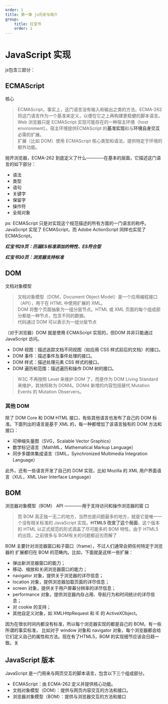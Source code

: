 ```yaml
---
order: 1
title: 第一章 js历史与简介
group:
    title: 红宝书
    order: 1
---
```


# JavaScript 实现
js包含三部分：

## ECMAScript
核心
>ECMAScript，事实上，这门语言没有输入和输出之类的方法。ECMA-262 将这门语言作为一个基准来定义，以便在它之上再构建更稳健的脚本语言。
Web 浏览器只是 ECMAScript 实现可能存在的一种宿主环境（host environment）。宿主环境提供ECMAScript 的**基准实现**和与**环境自身交互**必需的扩展。  
扩展（比如 DOM）使用 ECMAScript 核心类型和语法，提供特定于环境的额外功能。

抛开浏览器，ECMA-262 到底定义了什么————在基本的层面，它描述这门语言的如下部分：  

* 语法
* 类型
* 语句
* 关键字
* 保留字
* 操作符
* 全局对象

*ps:* ECMAScript 只是对实现这个规范描述的所有方面的一门语言的称呼。JavaScript 实现了
ECMAScript，而 Adobe ActionScript 同样也实现了 ECMAScript。

***红宝书29页：历届ES标准添加的特性、ES符合型***  

***红宝书30页：浏览器支持标准***

## DOM
文档对象模型

>文档对象模型（DOM，Document Object Model）是一个应用编程接口（API），用于在 HTML 中使用扩展的 XML。  
DOM 将整个页面抽象为一组分层节点。HTML 或 XML 页面的每个组成部分都是一种节点，包含不同的数据。  
代码通过 DOM 可以表示为一组分层节点

（对于浏览器）DOM 就是使用 ECMAScript 实现的，但DOM 并非只能通过 JavaScript 访问。  

* DOM 视图：描述追踪文档不同视图（如应用 CSS 样式前后的文档）的接口。
* DOM 事件：描述事件及事件处理的接口。
* DOM 样式：描述处理元素 CSS 样式的接口。
* DOM 遍历和范围：描述遍历和操作 DOM 树的接口。  

>W3C 不再按照 Level 来维护 DOM 了，而是作为 DOM Living Standard 来维护，其快照称为
DOM4。DOM4 新增的内容包括替代 Mutation Events 的 Mutation Observers。

### 其他 DOM 
除了 DOM Core 和 DOM HTML 接口，有些其他语言也发布了自己的 DOM 标准。下面列出的语言是基于 XML 的，每一种都增加了该语言独有的 DOM 方法和接口：
*  可伸缩矢量图（SVG，Scalable Vector Graphics） 
*  数学标记语言（MathML，Mathematical Markup Language） 
*  同步多媒体集成语言（SMIL，Synchronized Multimedia Integration Language）

此外，还有一些语言开发了自己的 DOM 实现，比如 Mozilla 的 XML 用户界面语言（XUL，XML User Interface Language）
## BOM
浏览器对象模型（BOM） API ————用于支持访问和操作浏览器的窗
口

>而 BOM 真正独一无二的地方，当然也是问题最多的地方，就是它是唯一一个没有相关标准的 JavaScript 实现。**HTML5 改变了这个局面**，这个版本的 HTML 以正式规范的形式涵盖了尽可能多的 BOM 特性。由于 HTML5 的出现，之前很多与 BOM有关的问题都迎刃而解了

BOM 主要针对浏览器窗口和子窗口（frame），不过人们通常会把任何特定于浏览器的
扩展都归在 BOM 的范畴内。比如，下面就是这样一些扩展：

*  弹出新浏览器窗口的能力；
*  移动、缩放和关闭浏览器窗口的能力；
*  navigator 对象，提供关于浏览器的详尽信息；
*  location 对象，提供浏览器加载页面的详尽信息；
*  screen 对象，提供关于用户屏幕分辨率的详尽信息；
*  performance 对象，提供浏览器内存占用、导航行为和时间统计的详尽信息；
*  对 cookie 的支持；
*  其他自定义对象，如 XMLHttpRequest 和 IE 的 ActiveXObject。

因为在很长时间内都没有标准，所以每个浏览器实现的都是自己的 BOM。有一些所谓的事实标准，
比如对于 window 对象和 navigator 对象，每个浏览器都会给它们定义自己的属性和方法。现在有了HTML5，BOM 的实现细节应该会日趋一致。关



## JavaScript 版本

JavaScript 是一门用来与网页交互的脚本语言，包含以下三个组成部分。
*  ECMAScript：由 ECMA-262 定义并提供核心功能。
*  文档对象模型（DOM）：提供与网页内容交互的方法和接口。
*  浏览器对象模型（BOM）：提供与浏览器交互的方法和接口